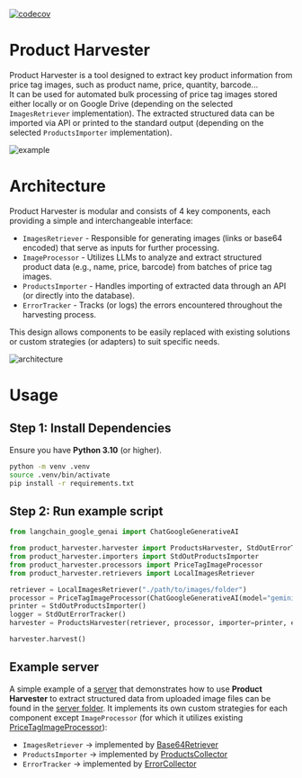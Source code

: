[![codecov](https://codecov.io/gh/semjacko/product-harvester/graph/badge.svg?token=2891N9XPTH)](https://codecov.io/gh/semjacko/product-harvester)

# Product Harvester
Product Harvester is a tool designed to extract key product information from price tag images, such as product name, 
price, quantity, barcode...   
It can be used for automated bulk processing of price tag images stored either locally or on Google Drive (depending 
on the selected `ImagesRetriever` implementation). The extracted structured data can be imported via API or printed 
to the standard output (depending on the selected `ProductsImporter` implementation).

![example](https://github.com/user-attachments/assets/a53dd834-f706-48d3-9a88-406f8f5f7d1e)


# Architecture
Product Harvester is modular and consists of 4 key components, each providing a simple and interchangeable interface:
  - `ImagesRetriever` - Responsible for generating images (links or base64 encoded) that serve as inputs 
  for further processing.
  - `ImageProcessor` - Utilizes LLMs to analyze and extract structured product data (e.g., name, price, barcode) 
  from batches of price tag images.
  - `ProductsImporter` - Handles importing of extracted data through an API (or directly into the database).
  - `ErrorTracker` - Tracks (or logs) the errors encountered throughout the harvesting process.

This design allows components to be easily replaced with existing solutions or custom strategies (or adapters) 
to suit specific needs.

![architecture](https://github.com/user-attachments/assets/65d142c8-855b-4f25-939d-80e62d2ae897)


# Usage
## Step 1: Install Dependencies
Ensure you have **Python 3.10** (or higher).
```bash
python -m venv .venv
source .venv/bin/activate
pip install -r requirements.txt 
```

## Step 2: Run example script
```python
from langchain_google_genai import ChatGoogleGenerativeAI

from product_harvester.harvester import ProductsHarvester, StdOutErrorTracker
from product_harvester.importers import StdOutProductsImporter
from product_harvester.processors import PriceTagImageProcessor
from product_harvester.retrievers import LocalImagesRetriever

retriever = LocalImagesRetriever("./path/to/images/folder")
processor = PriceTagImageProcessor(ChatGoogleGenerativeAI(model="gemini-1.5-flash", google_api_key="<api_key>"))
printer = StdOutProductsImporter()
logger = StdOutErrorTracker()
harvester = ProductsHarvester(retriever, processor, importer=printer, error_tracker=logger)

harvester.harvest()
```

## Example server
A simple example of a [server](server/server.py) that demonstrates how to use **Product Harvester** to extract
structured data from uploaded image files can be found in the [server folder](server).
It implements its own custom strategies for each component except `ImageProcessor` (for which it utilizes existing
[PriceTagImageProcessor](product_harvester/processors.py)):
  - `ImagesRetriever` -> implemented by [Base64Retriever](server/retriever.py)
  - `ProductsImporter` -> implemented by [ProductsCollector](server/products_collector.py)
  - `ErrorTracker` -> implemented by [ErrorCollector](server/error_collector.py)

